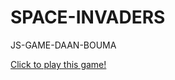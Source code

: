 # SPACE-INVADERS
JS-GAME-DAAN-BOUMA


[Click to play this game!](https://daanbouma.github.io/SPACE-INVADERS/index.html)
